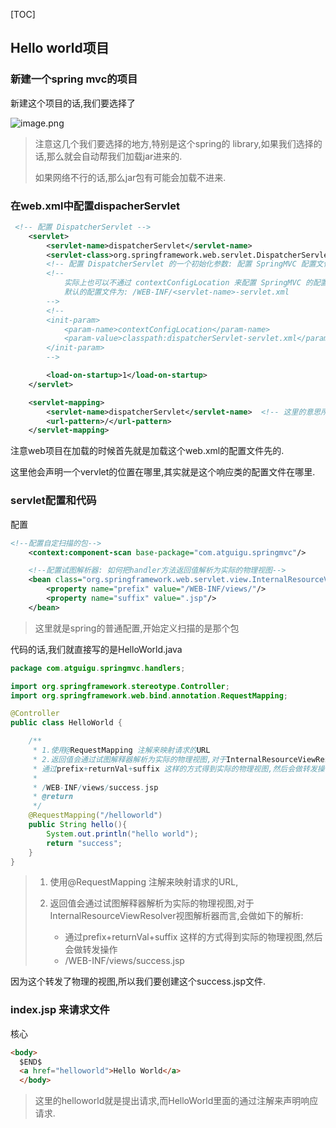 [TOC]

## Hello world项目

### 新建一个spring mvc的项目

新建这个项目的话,我们要选择了

![image.png](https://upload-images.jianshu.io/upload_images/6836439-a5a0814a0d5b048a.png?imageMogr2/auto-orient/strip%7CimageView2/2/w/1240)

> 注意这几个我们要选择的地方,特别是这个spring的 library,如果我们选择的话,那么就会自动帮我们加载jar进来的.
>
> 如果网络不行的话,那么jar包有可能会加载不进来.

### 在web.xml中配置dispacherServlet

```xml
 <!-- 配置 DispatcherServlet -->
    <servlet>
        <servlet-name>dispatcherServlet</servlet-name>
        <servlet-class>org.springframework.web.servlet.DispatcherServlet</servlet-class>
        <!-- 配置 DispatcherServlet 的一个初始化参数: 配置 SpringMVC 配置文件的位置和名称 -->
        <!--
            实际上也可以不通过 contextConfigLocation 来配置 SpringMVC 的配置文件, 而使用默认的.
            默认的配置文件为: /WEB-INF/<servlet-name>-servlet.xml
        -->
        <!--
        <init-param>
            <param-name>contextConfigLocation</param-name>
            <param-value>classpath:dispatcherServlet-servlet.xml</param-value>
        </init-param>
        -->

        <load-on-startup>1</load-on-startup>
    </servlet>

    <servlet-mapping>
        <servlet-name>dispatcherServlet</servlet-name>  <!-- 这里的意思所有的请求都往这个写-->
        <url-pattern>/</url-pattern>
    </servlet-mapping>
```

注意web项目在加载的时候首先就是加载这个web.xml的配置文件先的.

这里他会声明一个vervlet的位置在哪里,其实就是这个响应类的配置文件在哪里.

### servlet配置和代码

配置

```xml
<!--配置自定扫描的包-->
    <context:component-scan base-package="com.atguigu.springmvc"/>

    <!--配置试图解析器: 如何把handler方法返回值解析为实际的物理视图-->
    <bean class="org.springframework.web.servlet.view.InternalResourceViewResolver">
        <property name="prefix" value="/WEB-INF/views/"/>
        <property name="suffix" value=".jsp"/>
    </bean>
```

> 这里就是spring的普通配置,开始定义扫描的是那个包



代码的话,我们就直接写的是HelloWorld.java

```java
package com.atguigu.springmvc.handlers;

import org.springframework.stereotype.Controller;
import org.springframework.web.bind.annotation.RequestMapping;

@Controller
public class HelloWorld {

    /**
     * 1.使用@RequestMapping 注解来映射请求的URL
     * 2.返回值会通过试图解释器解析为实际的物理视图,对于InternalResourceViewResolver视图解析器而言,会做如下的解析:
     * 通过prefix+returnVal+suffix 这样的方式得到实际的物理视图,然后会做转发操作
     *
     * /WEB-INF/views/success.jsp
     * @return
     */
    @RequestMapping("/helloworld")
    public String hello(){
        System.out.println("hello world");
        return "success";
    }
}

```

> 1. 使用@RequestMapping 注解来映射请求的URL,
> 2. 返回值会通过试图解释器解析为实际的物理视图,对于InternalResourceViewResolver视图解析器而言,会做如下的解析:
>
>      * 通过prefix+returnVal+suffix 这样的方式得到实际的物理视图,然后会做转发操作
>      * /WEB-INF/views/success.jsp

因为这个转发了物理的视图,所以我们要创建这个success.jsp文件.

### index.jsp 来请求文件

核心

```html
<body>
  $END$
  <a href="helloworld">Hello World</a>
  </body>
```

> 这里的helloworld就是提出请求,而HelloWorld里面的通过注解来声明响应请求.